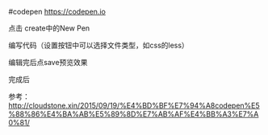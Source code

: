 #codepen
https://codepen.io

点击 create中的New Pen

编写代码（设置按钮中可以选择文件类型，如css的less）

编辑完后点save预览效果

完成后

参考：
http://cloudstone.xin/2015/09/19/%E4%BD%BF%E7%94%A8codepen%E5%88%86%E4%BA%AB%E5%89%8D%E7%AB%AF%E4%BB%A3%E7%A0%81/



